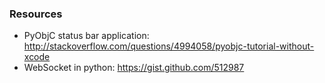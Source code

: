 ### Resources

* PyObjC status bar application:
    http://stackoverflow.com/questions/4994058/pyobjc-tutorial-without-xcode
* WebSocket in python: https://gist.github.com/512987
